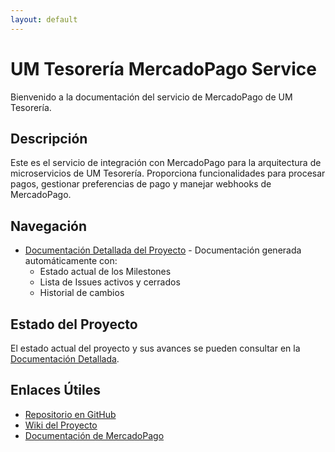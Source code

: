 ```yaml
---
layout: default
---
```


# UM Tesorería MercadoPago Service

Bienvenido a la documentación del servicio de MercadoPago de UM Tesorería.

## Descripción

Este es el servicio de integración con MercadoPago para la arquitectura de microservicios de UM Tesorería. 
Proporciona funcionalidades para procesar pagos, gestionar preferencias de pago y manejar webhooks de MercadoPago.

## Navegación

- [Documentación Detallada del Proyecto](project-documentation.html) - Documentación generada automáticamente con:
  - Estado actual de los Milestones
  - Lista de Issues activos y cerrados
  - Historial de cambios

## Estado del Proyecto

El estado actual del proyecto y sus avances se pueden consultar en la [Documentación Detallada](project-documentation.html).

## Enlaces Útiles

- [Repositorio en GitHub](https://github.com/UM-services/UM.tesoreria.mercadopago-service)
- [Wiki del Proyecto](https://github.com/UM-services/UM.tesoreria.mercadopago-service/wiki)
- [Documentación de MercadoPago](https://www.mercadopago.com.ar/developers/es/reference) 
